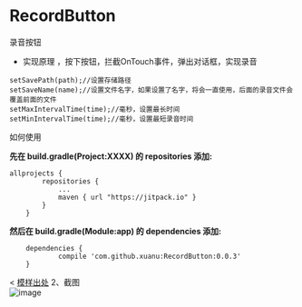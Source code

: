 # RecordButton
录音按钮

* 实现原理 ，按下按钮，拦截OnTouch事件，弹出对话框，实现录音
```
setSavePath(path);//设置存储路径
setSaveName(name);//设置文件名字，如果设置了名字，将会一直使用，后面的录音文件会覆盖前面的文件
setMaxIntervalTime(time);//毫秒，设置最长时间
setMinIntervalTime(time);//毫秒，设置最短录音时间
```

如何使用

**先在 build.gradle(Project:XXXX) 的 repositories 添加:**

```
allprojects {
		repositories {
			...
			maven { url "https://jitpack.io" }
		}
	}
```

**然后在 build.gradle(Module:app) 的 dependencies 添加:**

```
	dependencies {
	        compile 'com.github.xuanu:RecordButton:0.0.3'
	}
```


<   [模样出处](https://github.com/WuLiFei/AudioRecoder)
	2、截图  
![image](https://github.com/xuanu/RecordButton/raw/master/screenshot/430632-5a2e63b8cc49ae98.gif)
